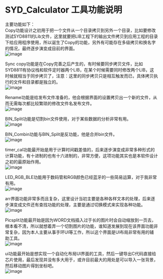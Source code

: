# SYD_Calculator 工具功能说明  
主要功能如下：  
Copy功能设计之初用于把一个文件从一个目录拷贝到另外一个目录，比如要修改测试SYD8811的Lib文件，这里就要把LIB工程下的输出文件拷贝到应用工程的目录下给应用程序使用，所以诞生了Copy的功能，另外有可能存在多级拷贝和换名字的情况，最终逐步演变成目前的界面。  
![image](https://gitee.com/SydtekInc/syd_-calculator/image/copy.png)  

Sync copy功能是在Copy完善之后产生的，有时候要同步拷贝文件，比如SYD8811有协议栈和软件定时器两个LIB，在某个时候需要同时修改两个LIB，这时候就相当于同步拷贝了，注意：这里的同步拷贝只是相互触发而已，具体拷贝执行的文件和目录都是独立的。  
![image](https://gitee.com/SydtekInc/syd_-calculator/image/Sync_copy.png)  

Rename功能是给发布文件准备的，他会根据界面的设置拷贝出一个新的文件，从而无需每次都比较繁琐的修改文件名发布文件。  
![image](https://gitee.com/SydtekInc/syd_-calculator/image/Rename.png)  

BIN_Split功能是切割bin文件使用，对于某些数据的分析非常有用。  
![image](https://gitee.com/SydtekInc/syd_-calculator/image/BIN_Split.png)  

BIN_Combin功能与BIN_Split是反功能，他是合并bin文件。  
![image](https://gitee.com/SydtekInc/syd_-calculator/image/BIN_Combin.png)  

timer_cal功能最开始是用于计算时间戳差值的，后来逐步演变成非常多种形式的计算功能，有十进制的也有十六进制的，非常方便，这项功能其实也是本软件设计之初的最原始作用。  
![image](https://gitee.com/SydtekInc/syd_-calculator/image/timer_cal.png)  

LED_RGB_BLE功能用于数码管和RGB颜色已经蓝牙的一些简易运算，对于我非常有用。  
![image](https://gitee.com/SydtekInc/syd_-calculator/image/LED_RGB_BLE.png)  

arr界面功能非常多而且复杂，这里设计当初主要是各种各样文本的处理，后来逐步演变成文件还有查找功能的处理，主要是通过切换模式来实现各种功能。  
![image](https://gitee.com/SydtekInc/syd_-calculator/image/arr.png)  

Picsplit功能最开始是因为WORD文档插入过于长的图片时会自动缩放到一页去，根本看不清，所以就想着弄一个切割图片的功能，谁知道发展到现在该界面功能非常复杂，因为本人主要从事手环UI等工作，所以这个界面是UI布局非常有用的辅助工具。  
![image](https://gitee.com/SydtekInc/syd_-calculator/image/Picsplit.png)  

ui功能最开始是想实现一个自动化布局UI界面的工具，然后一键导出C代码直接给芯片使用，最后发现并没有多大用于，或许目前最大的用处是可以导入一张背景，然后移动图片得到坐标吧。  
![image](https://gitee.com/SydtekInc/syd_-calculator/image/ui.png)  